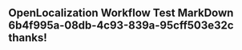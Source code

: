 <properties
ms.topic="hero-topic"
ms.test1="hero-topic"
ms.test2="test"/>

## OpenLocalization Workflow Test MarkDown 6b4f995a-08db-4c93-839a-95cff503e32c thanks!
